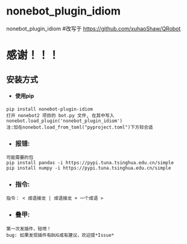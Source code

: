 # nonebot_plugin_idiom
nonebot_plugin_idiom
#改写于
https://github.com/xuhaoShaw/QRobot
# 感谢！！！

## 安装方式
- #### 使用pip
```
pip install nonebot-plugin-idiom
打开 nonebot2 项目的 bot.py 文件, 在其中写入
nonebot.load_plugin('nonebot_plugin_idiom')
注:加在nonebot.load_from_toml("pyproject.toml")下方较合适
```


- ### 报错:
```
可能需要的包
pip install pandas -i https://pypi.tuna.tsinghua.edu.cn/simple
pip install numpy -i https://pypi.tuna.tsinghua.edu.cn/simple
```

- ### 指令:
```
指令： < 成语接龙 | 成语接龙 + 一个成语 >
```

- ### 叠甲:
```
第一次发插件，轻喷！
bug: 如果发现插件有BUG或有建议，欢迎提*Issue*
```
